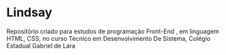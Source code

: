 # Lindsay
Repositório criado para estudos de programação Front-End , em linguagem HTML, CSS, no curso Técnico em Desenvolvimento De Sistema, Colégio Estadual Gabriel de Lara
